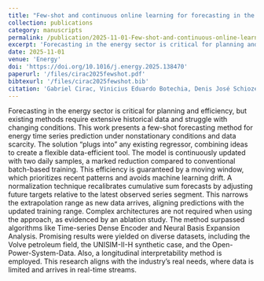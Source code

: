 ```yaml
---
title: "Few-shot and continuous online learning for forecasting in the energy industry"
collection: publications
category: manuscripts
permalink: /publication/2025-11-01-Few-shot-and-continuous-online-learning-for-forecasting-in-the-energy-industry
excerpt: 'Forecasting in the energy sector is critical for planning and efficiency, but existing methods require extensive historical data and struggle with changing conditions. This work presents a few-shot forecasting method for energy time series prediction under nonstationary conditions and data scarcity. The solution “plugs into” any existing regressor, combining ideas to create a flexible data-efficient tool.'
date: 2025-11-01
venue: 'Energy'
doi: 'https://doi.org/10.1016/j.energy.2025.138470'
paperurl: '/files/cirac2025fewshot.pdf'
bibtexurl: '/files/cirac2025fewshot.bib'
citation: 'Gabriel Cirac, Vinicius Eduardo Botechia, Denis José Schiozer, Víctor Martínez, Rafael de Oliveira Werneck, and Anderson Rocha. Few-shot and continuous online learning for forecasting in the energy industry. Energy, 336:138470, 2025.'
---
```


Forecasting in the energy sector is critical for planning and efficiency, but existing methods require extensive historical data and struggle with changing conditions. This work presents a few-shot forecasting method for energy time series prediction under nonstationary conditions and data scarcity. The solution “plugs into” any existing regressor, combining ideas to create a flexible data-efficient tool. The model is continuously updated with two daily samples, a marked reduction compared to conventional batch-based training. This efficiency is guaranteed by a moving window, which prioritizes recent patterns and avoids machine learning drift. A normalization technique recalibrates cumulative sum forecasts by adjusting future targets relative to the latest observed series segment. This narrows the extrapolation range as new data arrives, aligning predictions with the updated training range. Complex architectures are not required when using the approach, as evidenced by an ablation study. The method surpassed algorithms like Time-series Dense Encoder and Neural Basis Expansion Analysis. Promising results were yielded on diverse datasets, including the Volve petroleum field, the UNISIM-II-H synthetic case, and the Open-Power-System-Data. Also, a longitudinal interpretability method is employed. This research aligns with the industry’s real needs, where data is limited and arrives in real-time streams.